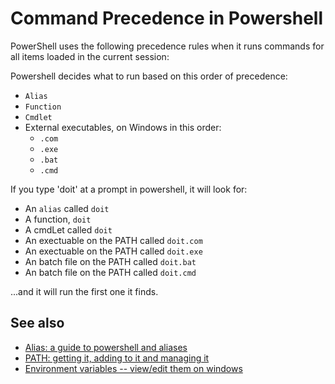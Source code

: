 ﻿# Command Precedence in Powershell

PowerShell uses the following precedence rules when it runs commands for all items loaded in the current session:

Powershell decides what to run based on this order of precedence:

- `Alias`
- `Function`
- `Cmdlet`
- External executables, on Windows in this order:
	- `.com`
	- `.exe`
	- `.bat`
	- `.cmd`

If you type 'doit' at a prompt in powershell, it will look for:

- An `alias` called `doit`
- A function, `doit`
- A cmdLet called `doit`
- An exectuable on the PATH called `doit.com`
- An exectuable on the PATH called `doit.exe`
- An batch file on the PATH called `doit.bat`
- An batch file on the PATH called `doit.cmd`

...and it will run the first one it finds.

## See also

- [Alias: a guide to powershell and aliases](alias.md)
- [PATH: getting it, adding to it and managing it](PATH.md)
- [Environment variables -- view/edit them on windows](../windows/environment_variables.md)